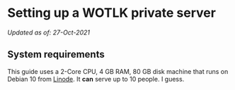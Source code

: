# Setting up a WOTLK private server
*Updated as of: 27-Oct-2021*

## System requirements
This guide uses a 2-Core CPU, 4 GB RAM, 80 GB disk machine that runs on Debian 10 from [Linode](https://www.linode.com/). It **can** serve up to 10 people. I guess. 